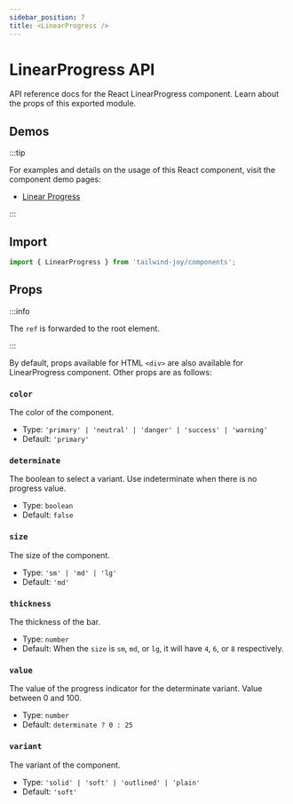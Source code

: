```yaml
---
sidebar_position: 7
title: <LinearProgress />
---
```


# LinearProgress API

<AvailableFrom version="0.2.0" />

API reference docs for the React LinearProgress component. Learn about the props of this exported module.

## Demos

:::tip

For examples and details on the usage of this React component, visit the component demo pages:

- [Linear Progress](../components/linear-progress)

:::

## Import

```jsx
import { LinearProgress } from 'tailwind-joy/components';
```

## Props

:::info

The `ref` is forwarded to the root element.

:::

By default, props available for HTML `<div>` are also available for LinearProgress component. Other props are as follows:

### `color`

The color of the component.

- Type: `'primary' | 'neutral' | 'danger' | 'success' | 'warning'`
- Default: `'primary'`

### `determinate`

The boolean to select a variant. Use indeterminate when there is no progress value.

- Type: `boolean`
- Default: `false`

### `size`

The size of the component.

- Type: `'sm' | 'md' | 'lg'`
- Default: `'md'`

### `thickness`

The thickness of the bar.

- Type: `number`
- Default: When the `size` is `sm`, `md`, or `lg`, it will have `4`, `6`, or `8` respectively.

### `value`

The value of the progress indicator for the determinate variant. Value between 0 and 100.

- Type: `number`
- Default: `determinate ? 0 : 25`

### `variant`

The variant of the component.

- Type: `'solid' | 'soft' | 'outlined' | 'plain'`
- Default: `'soft'`

